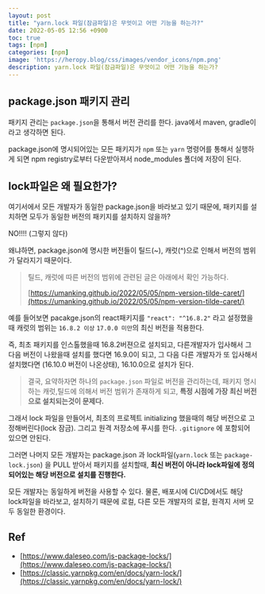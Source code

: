 ```yaml
---
layout: post
title: "yarn.lock 파일(잠금파일)은 무엇이고 어떤 기능을 하는가?"
date: 2022-05-05 12:56 +0900
toc: true
tags: [npm]
categories: [npm]
image: 'https://heropy.blog/css/images/vendor_icons/npm.png'
description: yarn.lock 파일(잠금파일)은 무엇이고 어떤 기능을 하는가? 
---
```


## package.json 패키지 관리

패키지 관리는 `package.json`을 통해서 버전 관리를 한다. java에서 maven, gradle이라고 생각하면 된다. 

package.json에 명시되어있는 모든 패키지가 `npm` 또는 `yarn` 명령어를 통해서 실행하게 되면 npm registry로부터 다운받아져서 node_modules 폴더에 저장이 된다. 

## lock파일은 왜 필요한가?

여기서에서 모든 개발자가 동일한 package.json을 바라보고 있기 때문에, 패키지를 설치하면 모두가 동일한 버전의 패키지를 설치하지 않을까? 

NO!!!! (그렇지 않다)

왜냐하면, package.json에 명시한 버전들이 틸드(~), 캐럿(^)으로 인해서 버전의 범위가 달라지기 때문이다. 

> 틸드, 캐럿에 따른 버전의 범위에 관련된 글은 아래에서 확인 가능하다. 
>
> [https://umanking.github.io/2022/05/05/npm-version-tilde-caret/](https://umanking.github.io/2022/05/05/npm-version-tilde-caret/)

예를 들어보면 pacakge.json의 react패키지를 `"react": "^16.8.2"` 라고 설정했을때 캐럿의 범위는 `16.8.2 이상` `17.0.0 미만`의 최신 버전을 적용한다. 

즉, 최초 패키지를 인스톨했을때 16.8.2버젼으로 설치되고, 다른개발자가 입사해서 그 다음 버전이 나왔을때 설치를 했다면 16.9.0이 되고, 그 다음 다른 개발자가 또 입사해서 설치했다면 (16.10.0 버전이 나온상태), 16.10.0으로 설치가 된다. 

>  결국, 요약하자면 하나의 `package.json` 파일로 버전을 관리하는데, 패키지 명시하는 캐럿,틸드에 의해서 버전 범위가 존재하게 되고, **특정 시점에 가장 최신 버전으로 설치되는것이 문제다.** 

그래서 lock 파일을 만들어서, 최초의 프로젝트 initializing 했을때의 해당 버전으로 고정해버린다(lock 잠금). 그리고 원격 저장소에 푸시를 한다. `.gitignore` 에 포함되어 있으면 안된다. 

그러면 나머지 모든 개발자는 package.json 과 lock파일(`yarn.lock` 또는 `package-lock.json`) 을 PULL 받아서 패키지를 설치할때, **최신 버전이 아니라 lock파일에 정의되어있는 해당 버전으로 설치를 진행한다.** 

모든 개발자는 동일하게 버전을 사용할 수 있다. 물론, 배포시에 CI/CD에서도 해당 lock파일을 바라보고, 설치하기 때문에 로컬, 다른 모든 개발자의 로컬, 원격지 서버 모두 동일한 환경이다. 





## Ref

- [https://www.daleseo.com/js-package-locks/](https://www.daleseo.com/js-package-locks/)
- [https://classic.yarnpkg.com/en/docs/yarn-lock/](https://classic.yarnpkg.com/en/docs/yarn-lock/)
